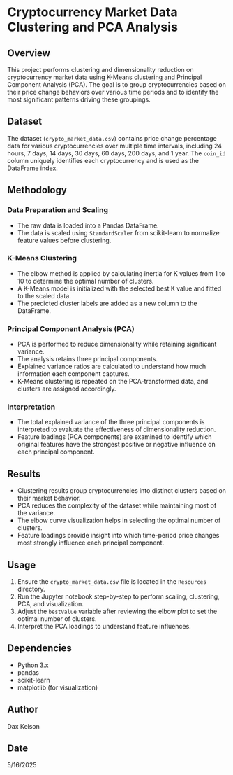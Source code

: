 # Cryptocurrency Market Data Clustering and PCA Analysis

## Overview

This project performs clustering and dimensionality reduction on cryptocurrency market data using K-Means clustering and Principal Component Analysis (PCA). The goal is to group cryptocurrencies based on their price change behaviors over various time periods and to identify the most significant patterns driving these groupings.

## Dataset

The dataset (`crypto_market_data.csv`) contains price change percentage data for various cryptocurrencies over multiple time intervals, including 24 hours, 7 days, 14 days, 30 days, 60 days, 200 days, and 1 year. The `coin_id` column uniquely identifies each cryptocurrency and is used as the DataFrame index.

## Methodology

### Data Preparation and Scaling

- The raw data is loaded into a Pandas DataFrame.
- The data is scaled using `StandardScaler` from scikit-learn to normalize feature values before clustering.

### K-Means Clustering

- The elbow method is applied by calculating inertia for K values from 1 to 10 to determine the optimal number of clusters.
- A K-Means model is initialized with the selected best K value and fitted to the scaled data.
- The predicted cluster labels are added as a new column to the DataFrame.

### Principal Component Analysis (PCA)

- PCA is performed to reduce dimensionality while retaining significant variance.
- The analysis retains three principal components.
- Explained variance ratios are calculated to understand how much information each component captures.
- K-Means clustering is repeated on the PCA-transformed data, and clusters are assigned accordingly.

### Interpretation

- The total explained variance of the three principal components is interpreted to evaluate the effectiveness of dimensionality reduction.
- Feature loadings (PCA components) are examined to identify which original features have the strongest positive or negative influence on each principal component.

## Results

- Clustering results group cryptocurrencies into distinct clusters based on their market behavior.
- PCA reduces the complexity of the dataset while maintaining most of the variance.
- The elbow curve visualization helps in selecting the optimal number of clusters.
- Feature loadings provide insight into which time-period price changes most strongly influence each principal component.

## Usage

1. Ensure the `crypto_market_data.csv` file is located in the `Resources` directory.
2. Run the Jupyter notebook step-by-step to perform scaling, clustering, PCA, and visualization.
3. Adjust the `bestValue` variable after reviewing the elbow plot to set the optimal number of clusters.
4. Interpret the PCA loadings to understand feature influences.

## Dependencies

- Python 3.x
- pandas
- scikit-learn
- matplotlib (for visualization)

## Author

Dax Kelson

## Date

5/16/2025
